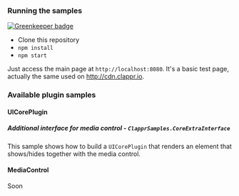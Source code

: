 ### Running the samples

[![Greenkeeper badge](https://badges.greenkeeper.io/clappr/clappr-samples.svg)](https://greenkeeper.io/)

- Clone this repository
- `npm install`
- `npm start`

Just access the main page at `http://localhost:8080`. It's a basic test page, actually the same used on http://cdn.clappr.io.

### Available plugin samples

#### UICorePlugin

##### Additional interface for media control - `ClapprSamples.CoreExtraInterface`

This sample shows how to build a `UICorePlugin` that renders an element that shows/hides together with the media control.

#### MediaControl

Soon
